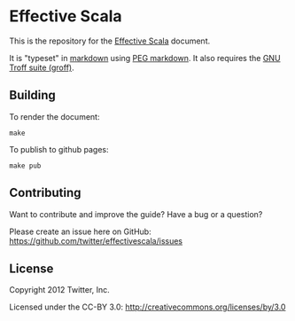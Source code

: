 ﻿# Effective Scala

This is the repository for the [Effective Scala](http://twitter.github.com/effectivescala/) document. 

It is "typeset" in [markdown](http://daringfireball.net/projects/markdown/) using [PEG markdown](https://github.com/jgm/peg-markdown). It also requires the [GNU Troff suite (groff)](http://www.gnu.org/software/groff/).

## Building

To render the document:

	make
	
To publish to github pages:

	make pub
	
## Contributing

Want to contribute and improve the guide? Have a bug or a question? 

Please create an issue here on GitHub: https://github.com/twitter/effectivescala/issues

## License

Copyright 2012 Twitter, Inc.

Licensed under the CC-BY 3.0: http://creativecommons.org/licenses/by/3.0	
